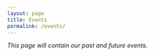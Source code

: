 ```yaml
---
layout: page
title: Events
permalink: /events/
---
```

*This page will contain our past and future events.*
